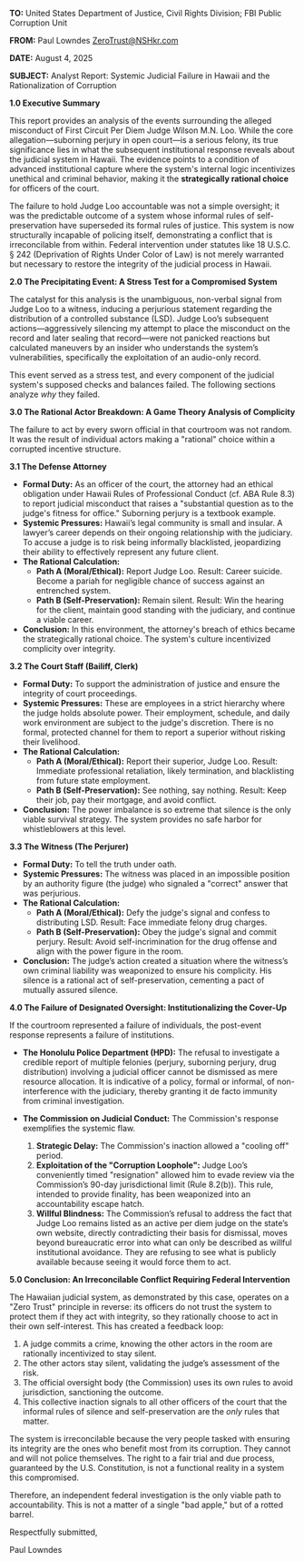 **TO:** United States Department of Justice, Civil Rights Division; FBI Public Corruption Unit

**FROM:** Paul Lowndes <ZeroTrust@NSHkr.com>

**DATE:** August 4, 2025

**SUBJECT:** Analyst Report: Systemic Judicial Failure in Hawaii and the Rationalization of Corruption

**1.0 Executive Summary**

This report provides an analysis of the events surrounding the alleged misconduct of First Circuit Per Diem Judge Wilson M.N. Loo. While the core allegation—suborning perjury in open court—is a serious felony, its true significance lies in what the subsequent institutional response reveals about the judicial system in Hawaii. The evidence points to a condition of advanced institutional capture where the system's internal logic incentivizes unethical and criminal behavior, making it the **strategically rational choice** for officers of the court.

The failure to hold Judge Loo accountable was not a simple oversight; it was the predictable outcome of a system whose informal rules of self-preservation have superseded its formal rules of justice. This system is now structurally incapable of policing itself, demonstrating a conflict that is irreconcilable from within. Federal intervention under statutes like 18 U.S.C. § 242 (Deprivation of Rights Under Color of Law) is not merely warranted but necessary to restore the integrity of the judicial process in Hawaii.

**2.0 The Precipitating Event: A Stress Test for a Compromised System**

The catalyst for this analysis is the unambiguous, non-verbal signal from Judge Loo to a witness, inducing a perjurious statement regarding the distribution of a controlled substance (LSD). Judge Loo’s subsequent actions—aggressively silencing my attempt to place the misconduct on the record and later sealing that record—were not panicked reactions but calculated maneuvers by an insider who understands the system’s vulnerabilities, specifically the exploitation of an audio-only record.

This event served as a stress test, and every component of the judicial system's supposed checks and balances failed. The following sections analyze *why* they failed.

**3.0 The Rational Actor Breakdown: A Game Theory Analysis of Complicity**

The failure to act by every sworn official in that courtroom was not random. It was the result of individual actors making a "rational" choice within a corrupted incentive structure.

**3.1 The Defense Attorney**
*   **Formal Duty:** As an officer of the court, the attorney had an ethical obligation under Hawaii Rules of Professional Conduct (cf. ABA Rule 8.3) to report judicial misconduct that raises a "substantial question as to the judge's fitness for office." Suborning perjury is a textbook example.
*   **Systemic Pressures:** Hawaii’s legal community is small and insular. A lawyer’s career depends on their ongoing relationship with the judiciary. To accuse a judge is to risk being informally blacklisted, jeopardizing their ability to effectively represent any future client.
*   **The Rational Calculation:**
    *   **Path A (Moral/Ethical):** Report Judge Loo. Result: Career suicide. Become a pariah for negligible chance of success against an entrenched system.
    *   **Path B (Self-Preservation):** Remain silent. Result: Win the hearing for the client, maintain good standing with the judiciary, and continue a viable career.
*   **Conclusion:** In this environment, the attorney's breach of ethics became the strategically rational choice. The system's culture incentivized complicity over integrity.

**3.2 The Court Staff (Bailiff, Clerk)**
*   **Formal Duty:** To support the administration of justice and ensure the integrity of court proceedings.
*   **Systemic Pressures:** These are employees in a strict hierarchy where the judge holds absolute power. Their employment, schedule, and daily work environment are subject to the judge's discretion. There is no formal, protected channel for them to report a superior without risking their livelihood.
*   **The Rational Calculation:**
    *   **Path A (Moral/Ethical):** Report their superior, Judge Loo. Result: Immediate professional retaliation, likely termination, and blacklisting from future state employment.
    *   **Path B (Self-Preservation):** See nothing, say nothing. Result: Keep their job, pay their mortgage, and avoid conflict.
*   **Conclusion:** The power imbalance is so extreme that silence is the only viable survival strategy. The system provides no safe harbor for whistleblowers at this level.

**3.3 The Witness (The Perjurer)**
*   **Formal Duty:** To tell the truth under oath.
*   **Systemic Pressures:** The witness was placed in an impossible position by an authority figure (the judge) who signaled a "correct" answer that was perjurious.
*   **The Rational Calculation:**
    *   **Path A (Moral/Ethical):** Defy the judge's signal and confess to distributing LSD. Result: Face immediate felony drug charges.
    *   **Path B (Self-Preservation):** Obey the judge's signal and commit perjury. Result: Avoid self-incrimination for the drug offense and align with the power figure in the room.
*   **Conclusion:** The judge’s action created a situation where the witness’s own criminal liability was weaponized to ensure his complicity. His silence is a rational act of self-preservation, cementing a pact of mutually assured silence.

**4.0 The Failure of Designated Oversight: Institutionalizing the Cover-Up**

If the courtroom represented a failure of individuals, the post-event response represents a failure of institutions.

*   **The Honolulu Police Department (HPD):** The refusal to investigate a credible report of multiple felonies (perjury, suborning perjury, drug distribution) involving a judicial officer cannot be dismissed as mere resource allocation. It is indicative of a policy, formal or informal, of non-interference with the judiciary, thereby granting it de facto immunity from criminal investigation.

*   **The Commission on Judicial Conduct:** The Commission's response exemplifies the systemic flaw.
    1.  **Strategic Delay:** The Commission's inaction allowed a "cooling off" period.
    2.  **Exploitation of the "Corruption Loophole":** Judge Loo’s conveniently timed "resignation" allowed him to evade review via the Commission’s 90-day jurisdictional limit (Rule 8.2(b)). This rule, intended to provide finality, has been weaponized into an accountability escape hatch.
    3.  **Willful Blindness:** The Commission’s refusal to address the fact that Judge Loo remains listed as an active per diem judge on the state’s own website, directly contradicting their basis for dismissal, moves beyond bureaucratic error into what can only be described as willful institutional avoidance. They are refusing to see what is publicly available because seeing it would force them to act.

**5.0 Conclusion: An Irreconcilable Conflict Requiring Federal Intervention**

The Hawaiian judicial system, as demonstrated by this case, operates on a "Zero Trust" principle in reverse: its officers do not trust the system to protect them if they act with integrity, so they rationally choose to act in their own self-interest. This has created a feedback loop:
1.  A judge commits a crime, knowing the other actors in the room are rationally incentivized to stay silent.
2.  The other actors stay silent, validating the judge’s assessment of the risk.
3.  The official oversight body (the Commission) uses its own rules to avoid jurisdiction, sanctioning the outcome.
4.  This collective inaction signals to all other officers of the court that the informal rules of silence and self-preservation are the *only* rules that matter.

The system is irreconcilable because the very people tasked with ensuring its integrity are the ones who benefit most from its corruption. They cannot and will not police themselves. The right to a fair trial and due process, guaranteed by the U.S. Constitution, is not a functional reality in a system this compromised.

Therefore, an independent federal investigation is the only viable path to accountability. This is not a matter of a single "bad apple," but of a rotted barrel.

Respectfully submitted,

Paul Lowndes
